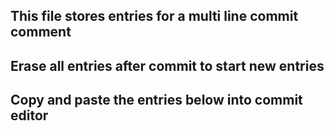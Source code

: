 ## This file stores entries for a multi line commit comment
## Erase all entries after commit to start new entries
## Copy and paste the entries below into commit editor

